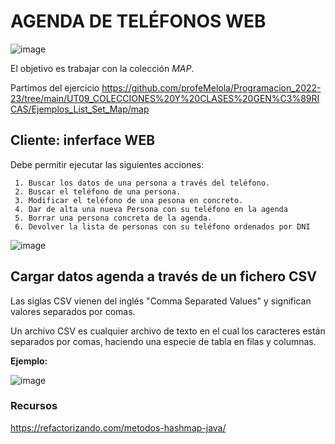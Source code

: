 # AGENDA DE TELÉFONOS WEB

![image](https://user-images.githubusercontent.com/91023374/233395136-97e1dd1f-8c5a-423f-8131-bc72a6f1a07b.png)

El objetivo es trabajar con la colección *MAP*.

Partimos del ejercicio https://github.com/profeMelola/Programacion_2022-23/tree/main/UT09_COLECCIONES%20Y%20CLASES%20GEN%C3%89RICAS/Ejemplos_List_Set_Map/map

## Cliente: inferface WEB

Debe permitir ejecutar las siguientes acciones:

     1. Buscar los datos de una persona a través del teléfono.
     2. Buscar el teléfono de una persona.
     3. Modificar el teléfono de una pesona en concreto.
     4. Dar de alta una nueva Persona con su teléfono en la agenda
     5. Borrar una persona concreta de la agenda.
     6. Devolver la lista de personas con su teléfono ordenados por DNI


![image](https://user-images.githubusercontent.com/91023374/235910921-87d1f051-2d0c-4cda-8d8e-595052daf4d4.png)


## Cargar datos agenda a través de un fichero CSV

Las siglas CSV vienen del inglés "Comma Separated Values" y significan valores separados por comas. 

Un archivo CSV es cualquier archivo de texto en el cual los caracteres están separados por comas, haciendo una especie de tabla en filas y columnas.

**Ejemplo:**

![image](https://user-images.githubusercontent.com/91023374/233396337-131eabef-93ed-4124-93c1-65f7cd95fcb8.png)


### Recursos

https://refactorizando.com/metodos-hashmap-java/


